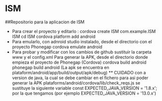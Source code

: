 # ISM
##Repositorio para la aplicacion de ISM
* Para crear el proyecto y editarlo :
  cordova create ISM com.example.ISM ISM
  cd ISM
  cordova platform add android
* Para emularlo, con adnroid studio instalado, desde el directorio con el proyecto Phonegap
  cordova emulate android
* Para probar y modificar con los cambios de github
  sustituir la carpeta www y el config.xml
Para generar la APK, desde el directorio donde empieza el proyecto de Phonegap (Cordova)
  cordova build android 
  phonegap build android 
  (La apk se encuentra en plataform/android/app/build/output/apk/debug)
** CUIDADO con a version de java, la cual se debe cambiar en el fichero para asi poder generar la APK
  plataforms/android/cordova/lib/check_reqs.js
   se sustituye la siguiente variable 
    const EXPECTED_JAVA_VERSION = '1.8.x'; 
   por la que tengamos (por ejemplo EXPECTED_JAVA_VERSION = '13.0.x')
  
